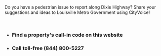 <p>Do you have a pedestrian issue to report along Dixie Highway?  Share your suggestions and ideas to Louisville Metro Government using CityVoice!</p>
<br>
<ul>
    <li><h3>Find a property's call-in code on this website</h3></li>
    <li><h3>Call toll-free <strong>(844) 800-5227</strong></h3></li>
</ul>